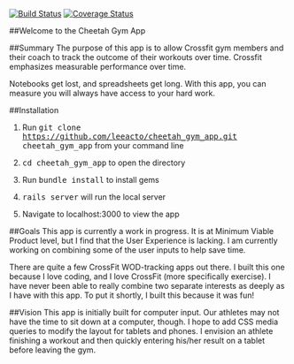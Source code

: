 [![Build Status](https://travis-ci.org/leeacto/cheetah_gym_app.png)](https://travis-ci.org/leeacto/cheetah_gym_app)
[![Coverage Status](https://coveralls.io/repos/leeacto/cheetah_gym_app/badge.png)](https://coveralls.io/r/leeacto/cheetah_gym_app)

##Welcome to the Cheetah Gym App

##Summary
The purpose of this app is to allow Crossfit gym members and their coach to track the outcome of their workouts over time. Crossfit emphasizes measurable performance over time.

Notebooks get lost, and spreadsheets get long. With this app, you can measure you will always have access to your hard work.

##Installation
1) Run <tt>git clone https://github.com/leeacto/cheetah_gym_app.git cheetah_gym_app</tt> from your command line

2) <tt>cd cheetah_gym_app</tt> to open the directory

3) Run <tt>bundle install</tt> to install gems

4) <tt>rails server</tt> will run the local server

5) Navigate to localhost:3000 to view the app

##Goals
This app is currently a work in progress. It is at Minimum Viable Product level, but I find that the User Experience is lacking. I am currently working on combining some of the user inputs to help save time.

There are quite a few CrossFit WOD-tracking apps out there. I built this one because I love coding, and I love CrossFit (more specifically exercise). I have never been able to really combine two separate interests as deeply as I have with this app. To put it shortly, I built this because it was fun!

##Vision
This app is initially built for computer input. Our athletes may not have the time to sit down at a computer, though. I hope to add CSS media queries to modify the layout for tablets and phones. I envision an athlete finishing a workout and then quickly entering his/her result on a tablet before leaving the gym.